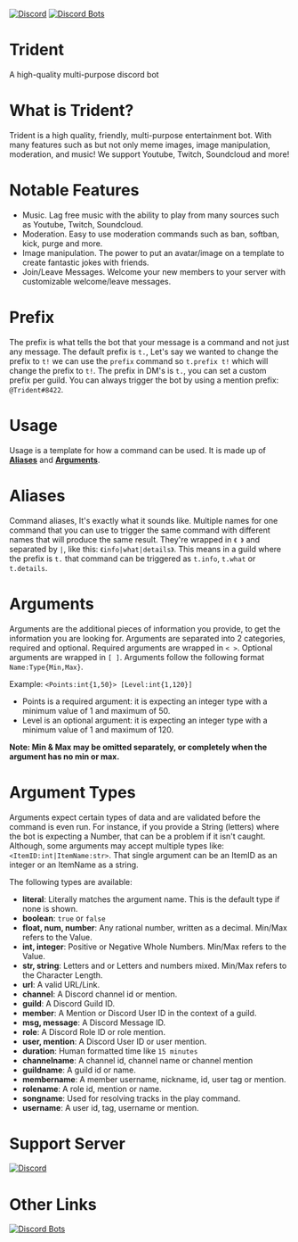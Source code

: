[![Discord](https://discordapp.com/api/guilds/414512153786187776/widget.png)](https://discord.gg/FAygeev)
[![Discord Bots](https://discordbots.org/api/widget/status/414512049679237122.svg?noavatar=true)](https://discordbots.org/bot/414512049679237122)

# Trident
A high-quality multi-purpose discord bot

# What is Trident?
Trident is a high quality, friendly, multi-purpose entertainment bot. With many features such as but not only meme images, image manipulation, moderation, and music! We support Youtube, Twitch, Soundcloud and more!

# Notable Features

* Music. Lag free music with the ability to play from many sources such as Youtube, Twitch, Soundcloud.
* Moderation. Easy to use moderation commands such as ban, softban, kick, purge and more.
* Image manipulation. The power to put an avatar/image on a template to create fantastic jokes with friends.
* Join/Leave Messages. Welcome your new members to your server with customizable welcome/leave messages.

# Prefix
The prefix is what tells the bot that your message is a command and not just any message. The default prefix is `t.`, Let's say we wanted to change the prefix to `t!` we can use the `prefix` command so `t.prefix t!` which will change the prefix to `t!`. The prefix in DM's is `t.`, you can set a custom prefix per guild. You can always trigger the bot by using a mention prefix: `@Trident#8422`.

# Usage
Usage is a template for how a command can be used. It is made up of [**Aliases**](#Aliases) and [**Arguments**](#Arguments).

# Aliases
Command aliases, It's exactly what it sounds like. Multiple names for one command that you can use to trigger the same command with different names that will produce the same result. They're wrapped in `《 》` and separated by `|`, like this: `《info|what|details》`. This means in a guild where the prefix is `t.` that command can be triggered as `t.info`, `t.what` or `t.details`.

# Arguments
Arguments are the additional pieces of information you provide, to get the information you are looking for. Arguments are separated into 2 categories, required and optional. Required arguments are wrapped in `< >`. Optional arguments are wrapped in `[ ]`. Arguments follow the following format `Name:Type{Min,Max}`.

Example: `<Points:int{1,50}> [Level:int{1,120}]`

  * Points is a required argument: it is expecting an integer type with a minimum value of 1 and maximum of 50.
  * Level is an optional argument: it is expecting an integer type with a minimum value of 1 and maximum of 120.

**Note: Min & Max may be omitted separately, or completely when the argument has no min or max.**

# Argument Types
Arguments expect certain types of data and are validated before the command is even run. For instance, if you provide a String (letters) where the bot is expecting a Number, that can be a problem if it isn't caught. Although, some arguments may accept multiple types like: `<ItemID:int|ItemName:str>`. That single argument can be an ItemID as an integer or an ItemName as a string.

The following types are available: 
  * **literal**: Literally matches the argument name. This is the default type if none is shown.
  * **boolean**: `true` or `false`
  * **float, num, number**: Any rational number, written as a decimal. Min/Max refers to the Value.
  * **int, integer**: Positive or Negative Whole Numbers. Min/Max refers to the Value.
  * **str, string**: Letters and or Letters and numbers mixed. Min/Max refers to the Character Length.
  * **url**: A valid URL/Link.
  * **channel**: A Discord channel id or mention.
  * **guild**: A Discord Guild ID.
  * **member**: A Mention or Discord User ID in the context of a guild.
  * **msg, message**: A Discord Message ID.
  * **role**: A Discord Role ID or role mention.
  * **user, mention**: A Discord User ID or user mention.
  * **duration**: Human formatted time like `15 minutes`
  * **channelname**: A channel id, channel name or channel mention
  * **guildname**: A guild id or name.
  * **membername**: A member username, nickname, id, user tag or mention.
  * **rolename**: A role id, mention or name.
  * **songname**: Used for resolving tracks in the play command.
  * **username**: A user id, tag, username or mention.

# Support Server
[![Discord](https://discordapp.com/api/guilds/414512153786187776/widget.png?style=banner2)](https://discord.gg/FAygeev)

# Other Links
[![Discord Bots](https://discordbots.org/api/widget/414512049679237122.svg)](https://discordbots.org/bot/414512049679237122)
